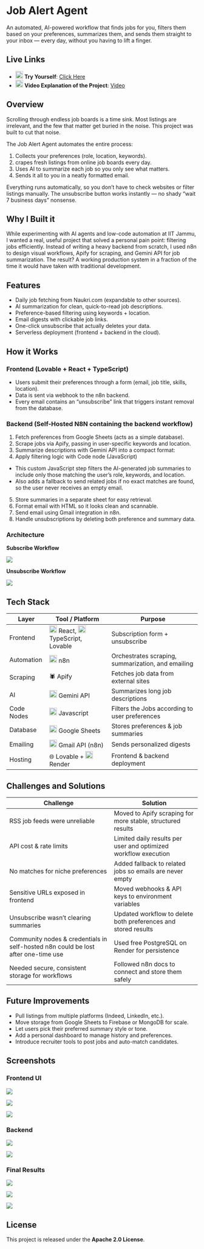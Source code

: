 # Job Alert Agent
An automated, AI-powered workflow that finds jobs for you, filters them based on your preferences, summarizes them, and sends them straight to your inbox — every day, without you having to lift a finger.

## Live Links
- <img src="https://cdn.simpleicons.org/slint/2379F4" width="20" /> **Try Yourself**: [Click Here](https://job-whisperer-53.lovable.app/)
- <img src="https://cdn.simpleicons.org/slint/2379F4" width="20" /> **Video Explanation of the Project**: [Video](https://drive.google.com/file/d/1EPsWIJmGL6mSixbKjwrllNBmR6zFS-YI/view?usp=sharing)

## Overview
Scrolling through endless job boards is a time sink. Most listings are irrelevant, and the few that matter get buried in the noise.
This project was built to cut that noise.

The Job Alert Agent automates the entire process:
1. Collects your preferences (role, location, keywords).
2. crapes fresh listings from online job boards every day.
3. Uses AI to summarize each job so you only see what matters.
4. Sends it all to you in a neatly formatted email.

Everything runs automatically, so you don’t have to check websites or filter listings manually. The unsubscribe button works instantly — no shady “wait 7 business days” nonsense.

## Why I Built it
While experimenting with AI agents and low-code automation at IIT Jammu, I wanted a real, useful project that solved a personal pain point: filtering jobs efficiently.
Instead of writing a heavy backend from scratch, I used n8n to design visual workflows, Apify for scraping, and Gemini API for job summarization.
The result? A working production system in a fraction of the time it would have taken with traditional development.

## Features
- Daily job fetching from Naukri.com (expandable to other sources).
- AI summarization for clean, quick-to-read job descriptions.
- Preference-based filtering using keywords + location.
- Email digests with clickable job links.
- One-click unsubscribe that actually deletes your data.
- Serverless deployment (frontend + backend in the cloud).

## How it Works
### Frontend (Lovable + React + TypeScript)
- Users submit their preferences through a form (email, job title, skills, location).
- Data is sent via webhook to the n8n backend.
- Every email contains an “unsubscribe” link that triggers instant removal from the database.

### Backend (Self-Hosted N8N containing the backend workflow)
1. Fetch preferences from Google Sheets (acts as a simple database).
2. Scrape jobs via Apify, passing in user-specific keywords and location.
3. Summarize descriptions with Gemini API into a compact format:
4. Apply filtering logic with Code node (JavaScript)

  - This custom JavaScript step filters the AI-generated job summaries to include only those matching the user’s role, keywords, and location.
  - Also adds a fallback to send related jobs if no exact matches are found, so the user never receives an empty email.

5. Store summaries in a separate sheet for easy retrieval.
6. Format email with HTML so it looks clean and scannable.
7. Send email using Gmail integration in n8n.
8. Handle unsubscriptions by deleting both preference and summary data.

### Architecture
**Subscribe Workflow**

![](assets/screenshots/Screenshot%202025-08-04%20162200.png)

**Unsubscribe Workflow**

![](assets/screenshots/Screenshot%202025-08-04%20161724.png)

## Tech Stack

| Layer      | Tool / Platform            | Purpose                                            |
| ---------- | -------------------------- | -------------------------------------------------- |
| Frontend   | <img src="https://cdn.simpleicons.org/react/61DAFB" width="20" /> React, <img src="https://cdn.simpleicons.org/typescript/3178C6" width="20" /> TypeScript, Lovable | Subscription form + unsubscribe                    |
| Automation | <img src="https://cdn.simpleicons.org/n8n/EA4E62" width="20" /> n8n                        | Orchestrates scraping, summarization, and emailing |
| Scraping   | 🕷️ Apify                      | Fetches job data from external sites               |
| AI         | <img src="https://cdn.simpleicons.org/gmail/EA4335" width="20" /> Gemini API                 | Summarizes long job descriptions                   |
| Code Nodes | <img src="https://cdn.simpleicons.org/javascript/F7DF1E" width="20" /> Javascript                 | Filters the Jobs according to user preferences     |
| Database   | <img src="https://cdn.simpleicons.org/googlesheets/34A853" width="20" /> Google Sheets              | Stores preferences & job summaries                 |
| Emailing   | <img src="https://cdn.simpleicons.org/gmail/EA4335" width="20" /> Gmail API (n8n)            | Sends personalized digests                         |
| Hosting    | 🌐 Lovable + <img src="https://cdn.simpleicons.org/render/46E3B7" width="20" /> Render           | Frontend & backend deployment                      |

## Challenges and Solutions

| Challenge                             | Solution                                                        |
| ------------------------------------- | --------------------------------------------------------------- |
| RSS job feeds were unreliable         | Moved to Apify scraping for more stable, structured results     |
| API cost & rate limits                | Limited daily results per user and optimized workflow execution |
| No matches for niche preferences      | Added fallback to related jobs so emails are never empty        |
| Sensitive URLs exposed in frontend    | Moved webhooks & API keys to environment variables              |
| Unsubscribe wasn’t clearing summaries | Updated workflow to delete both preferences and stored results  |
| Community nodes & credentials in self-hosted n8n could be lost after one-time use     | Used free PostgreSQL on Render for persistence                  |
| Needed secure, consistent storage for workflows | Followed n8n docs to connect and store them safely              |


## Future Improvements
- Pull listings from multiple platforms (Indeed, LinkedIn, etc.).
- Move storage from Google Sheets to Firebase or MongoDB for scale.
- Let users pick their preferred summary style or tone.
- Add a personal dashboard to manage history and preferences.
- Introduce recruiter tools to post jobs and auto-match candidates.

## Screenshots

### Frontend UI
![](assets/screenshots/Screenshot%202025-08-12%20150719.png)

![](assets/screenshots/Screenshot%202025-08-12%20150737.png)

![](assets/screenshots/Screenshot%202025-08-12%20150806.png)

### Backend 
![](assets/screenshots/Screenshot%202025-08-04%20162200.png)

![](assets/screenshots/Screenshot%202025-08-04%20161724.png)

### Final Results
![](assets/screenshots/Screenshot%202025-08-03%20021438.png)

![](assets/screenshots/Screenshot%202025-08-03%20021510.png)

![](assets/screenshots/Screenshot%202025-08-03%20021621.png)

## License
This project is released under the **Apache 2.0 License**.
